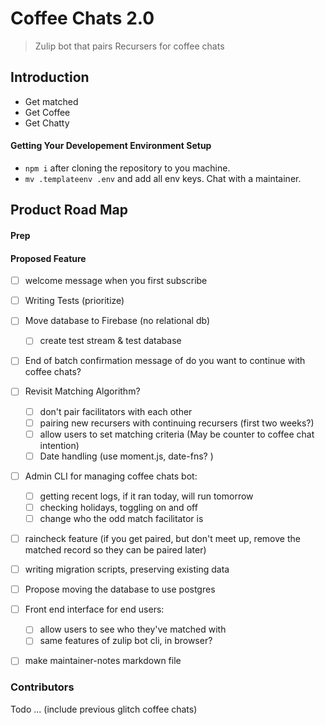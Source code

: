 # Coffee Chats 2.0
> Zulip bot that pairs Recursers for coffee chats

## Introduction
- Get matched
- Get Coffee
- Get Chatty


#### Getting Your Developement Environment Setup
- `npm i` after cloning the repository to you machine.
- `mv .templateenv .env` and add all env keys. Chat with a maintainer.


## Product Road Map

#### Prep

#### Proposed Feature

- [ ] welcome message when you first subscribe

- [ ] Writing Tests (prioritize)

- [ ] Move database to Firebase (no relational db)

  - [ ] create test stream & test database

- [ ] End of batch confirmation message of do you want to continue with coffee chats?

- [ ] Revisit Matching Algorithm?

  - [ ] don't pair facilitators with each other
  - [ ] pairing new recursers with continuing recursers (first two weeks?)
  - [ ] allow users to set matching criteria (May be counter to coffee chat intention)
  - [ ] Date handling (use moment.js, date-fns? )

- [ ] Admin CLI for managing coffee chats bot:

  - [ ] getting recent logs, if it ran today, will run tomorrow
  - [ ] checking holidays, toggling on and off
  - [ ] change who the odd match facilitator is

- [ ] raincheck feature (if you get paired, but don't meet up, remove the matched record so they can be paired later)

- [ ] writing migration scripts, preserving existing data

- [ ] Propose moving the database to use postgres

- [ ] Front end interface for end users:

  - [ ] allow users to see who they've matched with
  - [ ] same features of zulip bot cli, in browser?

- [ ] make maintainer-notes markdown file

### Contributors
Todo ... (include previous glitch coffee chats)